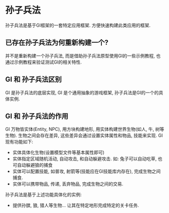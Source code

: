 
# 孙子兵法

孙子兵法是基于GI框架的一套特定应用框架. 方便快速构建此类应用的框架.

## 已存在孙子兵法为何重新构建一个?

并不是重新构建一个孙子兵法, 而是借助孙子兵法原型使用GI的一些示例教程, 也通过示例教程来验证测试GI的相关特性.

## GI 和 孙子兵法区别

GI 是孙子兵法的底层实现, GI 是个通用抽象的游戏框架,  孙子兵法是GI的一个的具体实例.

## GI 和 孙子兵法的作用

GI 万物皆实体(Entity, NPC), 用方块构建地形, 用实体构建世界生物(如人, 牛, 树等生物). 生物之间会存在差异,
这些差异会通过设置实体属性和物品, 技能来实现. GI 现有功能如下:

- 实体具体化生物(设置模型文件等基本属性即可)
- 实体指定区域随机活动, 自动攻击, 和自动躲避攻击. 如: 兔子可以自动吃草, 也可自动躲避狼的捕食
- 实体可以配置技能, 如普攻, 射箭等(技能应在GI技能库内存在), 完成生物之间捕食.
- 实体可以携带物品, 传递, 丢弃物品, 完成生物之间的交易.

孙子兵法是基于上述功能具体化的实例:

- 提供孙膑, 狼, 猎人等生物... 让其在特定地形完成特定的关卡任务.